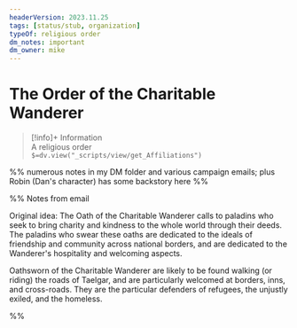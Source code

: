 ```yaml
---
headerVersion: 2023.11.25
tags: [status/stub, organization]
typeOf: religious order
dm_notes: important
dm_owner: mike
---
```

# The Order of the Charitable Wanderer
>[!info]+ Information  
> A religious order  
> `$=dv.view("_scripts/view/get_Affiliations")`

%% numerous notes in my DM folder and various campaign emails; plus Robin (Dan's character) has some backstory here %%


%% Notes from email

Original idea:
The Oath of the Charitable Wanderer calls to paladins who seek to bring charity and kindness to the whole world through their deeds. The paladins who swear these oaths are dedicated to the ideals of friendship and community across national borders, and are dedicated to the Wanderer's hospitality and welcoming aspects.

Oathsworn of the Charitable Wanderer are likely to be found walking (or riding) the roads of Taelgar, and are particularly welcomed at borders, inns, and cross-roads. They are the particular defenders of refugees, the unjustly exiled, and the homeless.

%%